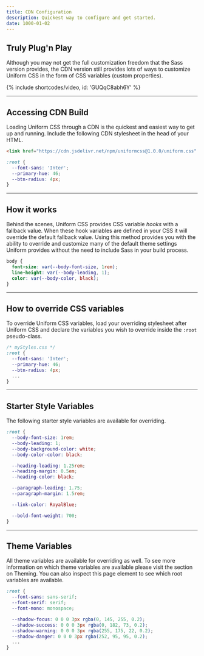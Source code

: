 ```yaml
---
title: CDN Configuration
description: Quickest way to configure and get started.
date: 1000-01-02
---
```


## Truly Plug'n Play

Although you may not get the full customization freedom that the Sass version provides, the CDN version still provides lots of ways to customize Uniform CSS in the form of CSS variables (custom properties).

{% include shortcodes/video, id: 'GUQqC8abh6Y' %}

---

## Accessing CDN Build

Loading Uniform CSS through a CDN is the quickest and easiest way to get up and running. Include the following CDN stylesheet in the head of your HTML.

```html
<link href="https://cdn.jsdelivr.net/npm/uniformcss@1.0.0/uniform.css" rel="stylesheet">
```

```css
:root {
  --font-sans: 'Inter';
  --primary-hue: 46;
  --btn-radius: 4px;
}
```

---

## How it works

Behind the scenes, Uniform CSS provides CSS variable *hooks* with a fallback value. When these hook variables are defined in your CSS it will override the default fallback value. Using this method provides you with the ability to override and customize many of the default theme settings Uniform provides without the need to include Sass in your build process. 

```css
body {
  font-size: var(--body-font-size, 1rem);
  line-height: var(--body-leading, 1);
  color: var(--body-color, black);
}
```

---

## How to override CSS variables

To override Uniform CSS variables, load your overriding stylesheet after Uniform CSS and declare the variables you wish to override inside the `:root` pseudo-class. 

```css
/* myStyles.css */
:root {
  --font-sans: 'Inter';
  --primary-hue: 46;
  --btn-radius: 4px;
  ...
}
```

---


## Starter Style Variables

The following starter style variables are available for overriding.

```css
:root {
  --body-font-size: 1rem;
  --body-leading: 1;
  --body-background-color: white;
  --body-color-color: black;

  --heading-leading: 1.25rem;
  --heading-margin: 0.5em;
  --heading-color: black;

  --paragraph-leading: 1.75;
  --paragraph-margin: 1.5rem;

  --link-color: RoyalBlue;

  --bold-font-weight: 700;  
}
```

---

## Theme Variables

All theme variables are available for overriding as well. To see more information on which theme variables are available please visit the section on Theming. You can also inspect this page element to see which root variables are available.

```css
:root {
  --font-sans: sans-serif;
  --font-serif: serif;
  --font-mono: monospace;

  --shadow-focus: 0 0 0 3px rgba(0, 145, 255, 0.2);
  --shadow-success: 0 0 0 3px rgba(0, 182, 73, 0.2);
  --shadow-warning: 0 0 0 3px rgba(255, 175, 22, 0.2);
  --shadow-danger: 0 0 0 3px rgba(252, 95, 95, 0.2);
  ...
}
```
